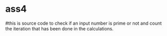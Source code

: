 # ass4
#this is source code to check if an input number is prime or not and count the iteration that has been done in the calculations.
